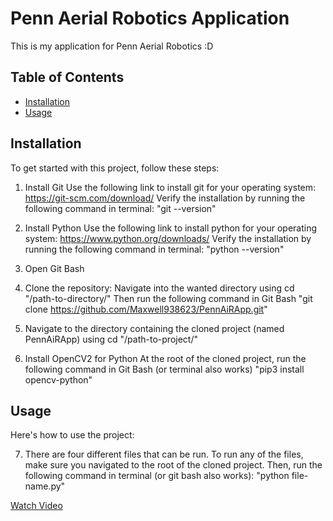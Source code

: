 # Penn Aerial Robotics Application

This is my application for Penn Aerial Robotics :D

## Table of Contents
- [Installation](#installation)
- [Usage](#usage)

## Installation

To get started with this project, follow these steps:

1. Install Git
   Use the following link to install git for your operating system: https://git-scm.com/download/
   Verify the installation by running the following command in terminal: "git --version"

2. Install Python
   Use the following link to install python for your operating system: https://www.python.org/downloads/
   Verify the installation by running the following command in terminal: "python --version"

3. Open Git Bash

4. Clone the repository:
   Navigate into the wanted directory using cd "/path-to-directory/"
   Then run the following command in Git Bash
   "git clone https://github.com/Maxwell938623/PennAiRApp.git"

5. Navigate to the directory containing the cloned project (named PennAiRApp) using cd "/path-to-project/"
   
6. Install OpenCV2 for Python
   At the root of the cloned project, run the following command in Git Bash (or terminal also works)
   "pip3 install opencv-python"

## Usage

Here's how to use the project:

7. There are four different files that can be run. To run any of the files, make sure you navigated to the root of the cloned project.
   Then, run the following command in terminal (or git bash also works):
   "python file-name.py"


[Watch Video](https://drive.google.com/file/d/FILE_ID/view)



   
